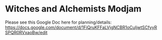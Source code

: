 # Witches and Alchemists Modjam

Please see this Google Doc here for planning/details: https://docs.google.com/document/d/1FiQruKFFaLVjgNCBR1oCuljwtSCfyyRSPQR0RVxaoBw/edit
